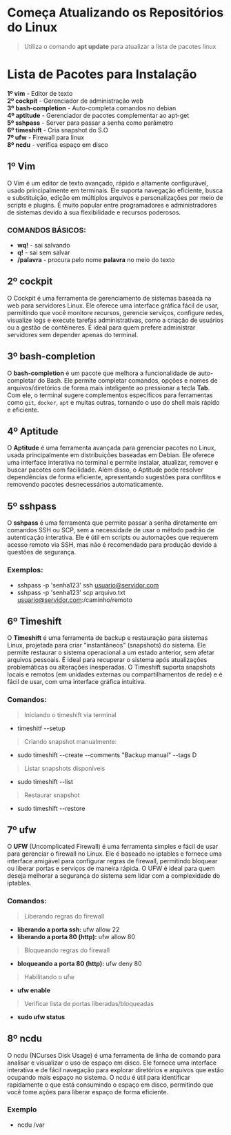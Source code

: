 # Começa Atualizando os Repositórios do Linux

>Utiliza o comando **apt update** para atualizar a lista de pacotes linux

# Lista de Pacotes para Instalação 

**1º vim** - Editor de texto \
**2º cockpit** - Gerenciador de administração web \
**3º bash-completion** - Auto-completa comandos no debian \
**4º aptitude** - Gerenciador de pacotes complementar ao apt-get \
**5º sshpass** - Server para passar a senha como parâmetro \
**6º timeshift** - Cria snapshot do S.O \
**7º ufw** - Firewall para linux \
**8º ncdu** - verifica espaço em disco

## 1º Vim

O Vim é um editor de texto avançado, rápido e altamente configurável, usado principalmente em terminais. Ele suporta navegação eficiente, busca e substituição, edição em múltiplos arquivos e personalizações por meio de scripts e plugins. É muito popular entre programadores e administradores de sistemas devido à sua flexibilidade e recursos poderosos.

### COMANDOS BÁSICOS:

- **wq!** - sai salvando
- **q!** - sai sem salvar
- **/palavra** - procura pelo nome **palavra** no meio do texto

## 2º cockpit

O Cockpit é uma ferramenta de gerenciamento de sistemas baseada na web para servidores Linux. Ele oferece uma interface gráfica fácil de usar, permitindo que você monitore recursos, gerencie serviços, configure redes, visualize logs e execute tarefas administrativas, como a criação de usuários ou a gestão de contêineres. É ideal para quem prefere administrar servidores sem depender apenas do terminal.

## 3º bash-completion

O **bash-completion** é um pacote que melhora a funcionalidade de auto-completar do Bash. Ele permite completar comandos, opções e nomes de arquivos/diretórios de forma mais inteligente ao pressionar a tecla **Tab**. Com ele, o terminal sugere complementos específicos para ferramentas como `git`, `docker`, `apt` e muitas outras, tornando o uso do shell mais rápido e eficiente.

## 4º Aptitude

O **Aptitude** é uma ferramenta avançada para gerenciar pacotes no Linux, usada principalmente em distribuições baseadas em Debian. Ele oferece uma interface interativa no terminal e permite instalar, atualizar, remover e buscar pacotes com facilidade. Além disso, o Aptitude pode resolver dependências de forma eficiente, apresentando sugestões para conflitos e removendo pacotes desnecessários automaticamente.

## 5º sshpass 

O **sshpass** é uma ferramenta que permite passar a senha diretamente em comandos SSH ou SCP, sem a necessidade de usar o método padrão de autenticação interativa. Ele é útil em scripts ou automações que requerem acesso remoto via SSH, mas não é recomendado para produção devido a questões de segurança.

### Exemplos:
- sshpass -p 'senha123' ssh usuario@servidor.com
- sshpass -p 'senha123' scp arquivo.txt usuario@servidor.com:/caminho/remoto

## 6º Timeshift

O **Timeshift** é uma ferramenta de backup e restauração para sistemas Linux, projetada para criar "instantâneos" (snapshots) do sistema. Ele permite restaurar o sistema operacional a um estado anterior, sem afetar arquivos pessoais. É ideal para recuperar o sistema após atualizações problemáticas ou alterações inesperadas. O Timeshift suporta snapshots locais e remotos (em unidades externas ou compartilhamentos de rede) e é fácil de usar, com uma interface gráfica intuitiva.

### Comandos:
> Iniciando o timeshift via terminal
- timeshitf --setup
> Criando snapshot manualmente:
- sudo timeshift --create --comments "Backup manual" --tags D
>Listar snapshots disponíveis
- sudo timeshift --list
>Restaurar snapshot
- sudo timeshift --restore
## 7º ufw

O **UFW** (Uncomplicated Firewall) é uma ferramenta simples e fácil de usar para gerenciar o firewall no Linux. Ele é baseado no iptables e fornece uma interface amigável para configurar regras de firewall, permitindo bloquear ou liberar portas e serviços de maneira rápida. O UFW é ideal para quem deseja melhorar a segurança do sistema sem lidar com a complexidade do iptables.

### Comandos:
> Liberando regras do firewall
- **liberando a porta ssh:** ufw allow 22
- **liberando a porta 80 (http):** ufw allow 80

> Bloqueando regras do firewall
- **bloqueando a porta 80 (http):** ufw deny 80
 
> Habilitando o ufw

- **ufw enable**
> Verificar lista de portas liberadas/bloqueadas
- **sudo ufw status**

 ## 8º ncdu

 O ncdu (NCurses Disk Usage) é uma ferramenta de linha de comando para analisar e visualizar o uso de espaço em disco. Ele fornece uma interface interativa e de fácil navegação para explorar diretórios e arquivos que estão ocupando mais espaço no sistema. O ncdu é útil para identificar rapidamente o que está consumindo o espaço em disco, permitindo que você tome ações para liberar espaço de forma eficiente.

 ### Exemplo
 - ncdu /var
    
